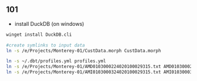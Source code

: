
## 101


- install DuckDB (on windows)
```bash
winget install DuckDB.cli
```


```bash
#create symlinks to input data
ln -s /e/Projects/Monterey-01/CustData.morph CustData.morph

ln -s ~/.dbt/profiles.yml profiles.yml
ln -s /e/Projects/Monterey-01/AMD0103000224020100029315.txt AMD0103000224020100029315.txt
ln -s /e/Projects/Monterey-01/AMI0103000324020100029315.txt AMI0103000324020100029315.txt

```